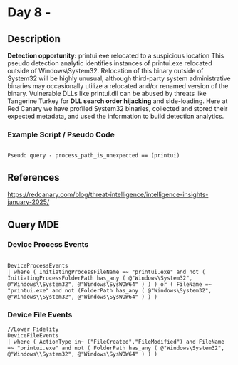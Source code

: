 # Day 8 - 

## Description

**Detection opportunity:** printui.exe relocated to a suspicious location
This pseudo detection analytic identifies instances of printui.exe relocated outside of Windows\System32. Relocation of this binary outside of System32 will be highly unusual, although third-party system administrative binaries may occasionally utilize a relocated and/or renamed version of the binary. Vulnerable DLLs like printui.dll can be abused by threats like Tangerine Turkey for **DLL search order hijacking** and side-loading. Here at Red Canary we have profiled System32 binaries, collected and stored their expected metadata, and used the information to build detection analytics. 

### Example Script / Pseudo Code

```

Pseudo query - process_path_is_unexpected == (printui)

```

## References

https://redcanary.com/blog/threat-intelligence/intelligence-insights-january-2025/

## Query MDE

### Device Process Events

``` KQL

DeviceProcessEvents
| where ( InitiatingProcessFileName =~ "printui.exe" and not ( InitiatingProcessFolderPath has_any ( @"Windows\System32", @"Windows\\System32", @"Windows\SysWOW64" ) ) ) or ( FileName =~ "printui.exe" and not (FolderPath has_any ( @"Windows\System32", @"Windows\\System32", @"Windows\SysWOW64" ) ) )

```

### Device File Events

``` KQL
//Lower Fidelity
DeviceFileEvents
| where ( ActionType in~ ("FileCreated","FileModified") and FileName =~ "printui.exe" and not ( FolderPath has_any ( @"Windows\System32", @"Windows\\System32", @"Windows\SysWOW64" ) ) )

```
